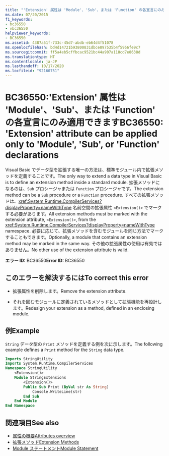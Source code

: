 ```yaml
---
title: "'Extension' 属性は 'Module'、'Sub'、または 'Function' の各宣言にのみ適用できます"
ms.date: 07/20/2015
f1_keywords:
- bc36550
- vbc36550
helpviewer_keywords:
- BC36550
ms.assetid: 4387a51f-733c-45d7-abdb-eb64d4f51078
ms.openlocfilehash: bd4d14721b93800831dbce897535b4f5956fe9c7
ms.sourcegitcommit: ff5a4eb5cffbcac9521bc44a907a118cd7e8638d
ms.translationtype: HT
ms.contentlocale: ja-JP
ms.lasthandoff: 10/17/2020
ms.locfileid: "92160751"
---
```

# <a name="bc36550-extension-attribute-can-be-applied-only-to-module-sub-or-function-declarations"></a><span data-ttu-id="db31d-102">BC36550:'Extension' 属性は 'Module'、'Sub'、または 'Function' の各宣言にのみ適用できます</span><span class="sxs-lookup"><span data-stu-id="db31d-102">BC36550: 'Extension' attribute can be applied only to 'Module', 'Sub', or 'Function' declarations</span></span>

<span data-ttu-id="db31d-103">Visual Basic でデータ型を拡張する唯一の方法は、標準モジュール内で拡張メソッドを定義することです。</span><span class="sxs-lookup"><span data-stu-id="db31d-103">The only way to extend a data type in Visual Basic is to define an extension method inside a standard module.</span></span> <span data-ttu-id="db31d-104">拡張メソッドになるのは、`Sub` プロシージャまたは `Function` プロシージャです。</span><span class="sxs-lookup"><span data-stu-id="db31d-104">The extension method can be a `Sub` procedure or a `Function` procedure.</span></span> <span data-ttu-id="db31d-105">すべての拡張メソッドは、<xref:System.Runtime.CompilerServices?displayProperty=nameWithType> 名前空間の拡張属性 `<Extension()>` でマークする必要があります。</span><span class="sxs-lookup"><span data-stu-id="db31d-105">All extension methods must be marked with the extension attribute, `<Extension()>`, from the <xref:System.Runtime.CompilerServices?displayProperty=nameWithType> namespace.</span></span> <span data-ttu-id="db31d-106">必要に応じて、拡張メソッドを含むモジュールを同じ方法でマークすることもできます。</span><span class="sxs-lookup"><span data-stu-id="db31d-106">Optionally, a module that contains an extension method may be marked in the same way.</span></span> <span data-ttu-id="db31d-107">その他の拡張属性の使用は有効ではありません。</span><span class="sxs-lookup"><span data-stu-id="db31d-107">No other use of the extension attribute is valid.</span></span>

<span data-ttu-id="db31d-108">**エラー ID:** BC36550</span><span class="sxs-lookup"><span data-stu-id="db31d-108">**Error ID:** BC36550</span></span>

## <a name="to-correct-this-error"></a><span data-ttu-id="db31d-109">このエラーを解決するには</span><span class="sxs-lookup"><span data-stu-id="db31d-109">To correct this error</span></span>

- <span data-ttu-id="db31d-110">拡張属性を削除します。</span><span class="sxs-lookup"><span data-stu-id="db31d-110">Remove the extension attribute.</span></span>

- <span data-ttu-id="db31d-111">それを囲むモジュールに定義されているメソッドとして拡張機能を再設計します。</span><span class="sxs-lookup"><span data-stu-id="db31d-111">Redesign your extension as a method, defined in an enclosing module.</span></span>

## <a name="example"></a><span data-ttu-id="db31d-112">例</span><span class="sxs-lookup"><span data-stu-id="db31d-112">Example</span></span>

<span data-ttu-id="db31d-113">`String` データ型の `Print` メソッドを定義する例を次に示します。</span><span class="sxs-lookup"><span data-stu-id="db31d-113">The following example defines a `Print` method for the `String` data type.</span></span>

```vb
Imports StringUtility
Imports System.Runtime.CompilerServices
Namespace StringUtility
    <Extension()>
    Module StringExtensions
        <Extension()>
        Public Sub Print (ByVal str As String)
            Console.WriteLine(str)
        End Sub
    End Module
End Namespace
```

## <a name="see-also"></a><span data-ttu-id="db31d-114">関連項目</span><span class="sxs-lookup"><span data-stu-id="db31d-114">See also</span></span>

- [<span data-ttu-id="db31d-115">属性の概要</span><span class="sxs-lookup"><span data-stu-id="db31d-115">Attributes overview</span></span>](../../programming-guide/concepts/attributes/index.md)
- [<span data-ttu-id="db31d-116">拡張メソッド</span><span class="sxs-lookup"><span data-stu-id="db31d-116">Extension Methods</span></span>](../../programming-guide/language-features/procedures/extension-methods.md)
- [<span data-ttu-id="db31d-117">Module ステートメント</span><span class="sxs-lookup"><span data-stu-id="db31d-117">Module Statement</span></span>](../statements/module-statement.md)
